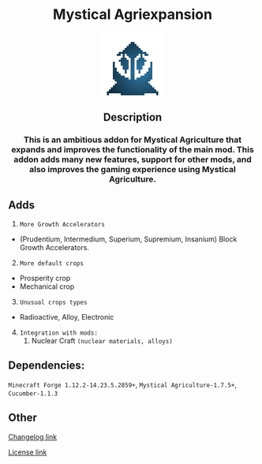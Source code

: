<div align="center">
    <h1>Mystical Agriexpansion</h1>
    <img src="./src/main/resources/logo.png" alt="Logo">
    <h2>Description</h2>
    <h3>This is an ambitious addon for Mystical Agriculture that expands and improves the functionality of the main mod. This addon adds many new features, support for other mods, and also improves the gaming experience using Mystical Agriculture.</h3>
</div>

## Adds
1. `More Growth Accelerators`
* (Prudentium, Intermedium, Superium, Supremium, Insanium) Block Growth Accelerators.
2. `More default crops`
* Prosperity crop
* Mechanical crop
3. `Unusual crops types`
* Radioactive, Alloy, Electronic
4. `Integration with mods:`
   1. Nuclear Craft `(nuclear materials, alloys)`

## Dependencies:
`Minecraft Forge 1.12.2-14.23.5.2859+`, `Mystical Agriculture-1.7.5+`, `Cucumber-1.1.3`

## Other
[Changelog link](./CHANGELOG.md)

[License link](./LICENSE.txt)
